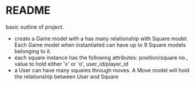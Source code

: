 # README

basic outline of project.
- create a Game model with a has many relationship with Square model. Each Game model when instantiated can have up to 9 Square models belonging to it.
- each square instance has the following attributes: position/square no., value to hold either 'x' or 'o', user_id/player_id
- a User can have many squares through moves. A Move model will hold the relationship between User and Square
